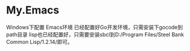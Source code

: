 My.Emacs
=======
Windows下配置 Emacs环境
已经配置好Go开发环境，只需安装下gocode到path目录
lisp也已经配置好，只需要安装sbcl到D:/Program Files/Steel Bank Common Lisp/1.2.14/即可。
